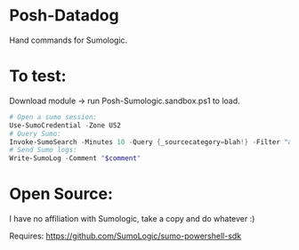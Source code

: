 # Posh-Datadog
Hand commands for Sumologic.

# To test:
Download module -> run Posh-Sumologic.sandbox.ps1 to load.

```powershell
# Open a sumo session:
Use-SumoCredential -Zone US2
# Query Sumo:
Invoke-SumoSearch -Minutes 10 -Query {_sourcecategory=blah!} -Filter "any keywords to filter your search"
# Send Sumo logs:
Write-SumoLog -Comment "$comment"
```


# Open Source:
I have no affiliation with Sumologic, take a copy and do whatever :)

Requires: https://github.com/SumoLogic/sumo-powershell-sdk
